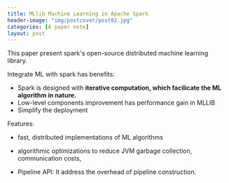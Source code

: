 ```yaml
---
title: MLlib Machine Learning in Apache Spark
header-image: "img/postcover/post02.jpg"
categories: [A paper note]
layout: post
---
```


This paper present spark's open-source distributed machine learning library. 

Integrate ML with spark has benefits:

- Spark is designed with **iterative computation, which facilicate the ML algorithm in nature.** 
- Low-level components improvement has performance gain in MLLIB
- Simplify the deployment

Features:

- fast, distributed implementations of ML algorithms

- algorithmic optimizations to reduce JVM garbage collection, communication costs, 

- Pipeline API: It address the overhead of pipeline construction.

  